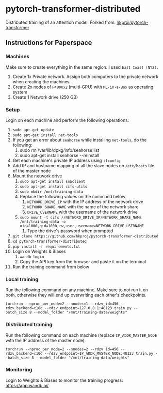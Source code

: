 # pytorch-transformer-distributed

Distributed training of an attention model. Forked from: [hkproj/pytorch-transformer](https://github.com/hkproj/pytorch-transformer)

## Instructions for Paperspace

### Machines

Make sure to create everything in the same region. I used `East Coast (NY2)`.

1. Create 1x Private network. Assign both computers to the private network when creating the machines.
2. Create 2x nodes of `P4000x2` (multi-GPU) with `ML-in-a-Box` as operating system
3. Create 1 Network drive (250 GB)

### Setup

Login on each machine and perform the following operations:

1. `sudo apt-get update`
2. `sudo apt-get install net-tools`
3. If you get an error about `seahorse` while installing `net-tools`, do the following:
   1. sudo rm /var/lib/dpkg/info/seahorse.list
   2. sudo apt-get install seahorse --reinstall
4. Get each machine's private IP address using `ifconfig`
5. Add IP and hostname mapping of all the slave nodes on `/etc/hosts` file of the master node
6. Mount the network drive
   1. `sudo apt-get install smbclient`
   2. `sudo apt-get install cifs-utils`
   3. `sudo mkdir /mnt/training-data`
   4. Replace the following values on the command below:
      1. `NETWORD_DRIVE_IP` with the IP address of the network drive
      2. `NETWORK_SHARE_NAME` with the name of the network share
      3. `DRIVE_USERNAME` with the username of the network drive
   5. `sudo mount -t cifs //NETWORD_DRIVE_IP/NETWORK_SHARE_NAME /mnt/training-data -o uid=1000,gid=1000,rw,user,username=NETWORK_DRIVE_USERNAME`
      1. Type the drive's password when prompted
7. `git clone https://github.com/hkproj/pytorch-transformer-distributed`
8. `cd pytorch-transformer-distributed`
9. `pip install -r requirements.txt`
10. Login on Weights & Biases
    1. `wandb login`
    2. Copy the API key from the browser and paste it on the terminal
11. Run the training command from below

### Local training

Run the following command on any machine. Make sure to not run it on both, otherwise they will end up overwriting each other's checkpoints.

`torchrun --nproc_per_node=2 --nnodes=1 --rdzv_id=456 --rdzv_backend=c10d --rdzv_endpoint=127.0.0.1:48123 train.py --batch_size 8 --model_folder "/mnt/training-data/weights"`

### Distributed training

Run the following command on each machine (replace `IP_ADDR_MASTER_NODE` with the IP address of the master node):

`torchrun --nproc_per_node=2 --nnodes=2 --rdzv_id=456 --rdzv_backend=c10d --rdzv_endpoint=IP_ADDR_MASTER_NODE:48123 train.py --batch_size 8 --model_folder "/mnt/training-data/weights"`

### Monitoring

Login to Weights & Biases to monitor the training progress: https://app.wandb.ai/
